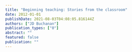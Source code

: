 ```yaml
---
title: "Beginning teaching: Stories from the classroom"
date: 2012-01-01
publishDate: 2021-08-03T04:08:05.816144Z
authors: ["JD Buchanan"]
publication_types: ["0"]
abstract: ""
featured: false
publication: ""
---
```


